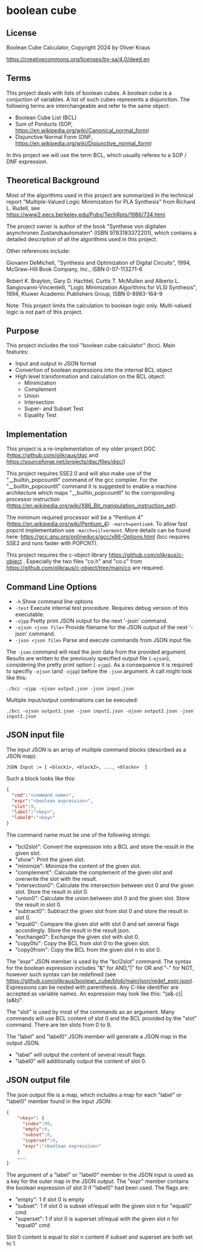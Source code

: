 # boolean cube

## License

Boolean Cube Calculator, Copyright 2024 by Oliver Kraus

https://creativecommons.org/licenses/by-sa/4.0/deed.en

## Terms

This project deals with lists of boolean cubes. A boolean cube is a conjuction of variables. A list of such cubes
represents a disjunction. The following terms are interchangeable and refer to the same object:

 - Boolean Cube List (BCL)
 - Sum of Porducts (SOP, https://en.wikipedia.org/wiki/Canonical_normal_form)
 - Disjunctive Normal Form (DNF, https://en.wikipedia.org/wiki/Disjunctive_normal_form)
 
In this project we will use the term BCL, which usually referes to a SOP / DNF expression.

## Theoretical Background

Most of the algorithms used in this project are summarized in the technical report "Multiple-Valued Logic Minimization for PLA Synthesis"
from Richard L. Rudell, see https://www2.eecs.berkeley.edu/Pubs/TechRpts/1986/734.html 

The project owner is author of the book "Synthese von digitalen asynchronen Zustandsautomaten" (ISBN 9783183372201), which contains
a detailed description of all the algorithms used in this project.

Other references include:

Giovanni DeMicheli,
"Synthesis and Optimization of Digital Circuits", 1994,
McGraw-Hill Book Company, Inc.,
ISBN 0-07-113271-6
  
Robert K. Brayton, Gary D. Hachtel, Curtis T. McMullen and 
Alberto L. Sangiovanni-Vincentelli,
"Logic Minimization Algorithms for VLSI Synthesis", 1994,
Kluwer Academic Publishers Group,
ISBN 0-8983-164-9

Note: This project limits the calculation to boolean logic only. Multi-valued logic is not part of this project.

## Purpose

This project includes the tool "boolean cube calculator" (bcc).
Main features:

 - Input and output in JSON format
 - Convertion of boolean expressions into the internal BCL object
 - High level transformation and calculation on the BCL object:
	- Minimization
	- Complement
	- Union
	- Intersection
	- Super- and Subset Test
	- Equality Test
	
## Implementation

This project is a re-implementation of my older project DGC (https://github.com/olikraus/dgc and https://sourceforge.net/projects/dgc/files/dgc/) 

This project requires SSE2.0 and will also make use of the "__builtin_popcountll" command of the gcc compiler. 
For the "__builtin_popcountll" command it is suggested to enable a machine architecture which maps  "__builtin_popcountll" to the corrsponding processor instruction (https://en.wikipedia.org/wiki/X86_Bit_manipulation_instruction_set).

The minimum required processor will be a "Pentium 4" (https://en.wikipedia.org/wiki/Pentium_4): `-march=pentium4`.
To allow fast popcnt implementation use `-march=silvermont`.
More details can be found here: https://gcc.gnu.org/onlinedocs/gcc/x86-Options.html (bcc requires SSE2 and runs faster with POPCNT).

This project requires the c-object library https://github.com/olikraus/c-object .
Especially the two files "co.h" and "co.c" from https://github.com/olikraus/c-object/tree/main/co are required.

## Command Line Options

 - `-h` Show command line options
 - `-test` Execute internal test procedure. Requires debug version of this executable.
 - `-ojpp` Pretty print JSON output for the next '-json' command.
 - `-ojson <json file>` Provide filename for the JSON output of the next '-json' command.
 - `-json <json file>` Parse and execute commands from JSON input file.

The `-json` command will read the json data from the provided argument. Results are written to the previously specified output file (`-ojson`),
considering the pretty print option (`-ojpp`). As a consequence it is required to specifiy `-ojson` (and `-ojpp`) before the `-json` argument.
A call might look like this:
```
./bcc -ojpp -ojson output.json -json input.json
```

Multiple input/output combinations can be executed:
```
./bcc -ojson output1.json -json input1.json -ojson output2.json -json input2.json
```

## JSON input file

The input JSON is an array of multiple command blocks (described as a JSON map):
```
JSON Input := [ <block1>, <block2>, ..., <blockn>  ]
```

Such a block looks like this:
``` json
{
  "cmd":"<command name>",
  "expr":"<boolean expression>",
  "slot":9,
  "label":"<key>",  
  "label0":"<key>"  
}
```

The command name must be one of the following strings:
 - "bcl2slot": Convert the expression into a BCL and store the result in the given slot.
 - "show": Print the given slot.
 - "minimize": Minimize the content of the given slot.
 - "complement": Calculate the complement of the given slot and overwrite the slot with the result.
 - "intersection0": Calculate the intersection between slot 0 and the given slot. Store the result in slot 0.
 - "union0": Calculate the union between slot 0 and the given slot. Store the result in slot 0.
 - "subtract0": Subtract the given slot from slot 0 and store the result in slot 0.
 - "equal0": Compare the given slot with slot 0 and set several flags accordingly. Store the result in the result json.
 - "exchange0": Exchange the given slot with slot 0.
 - "copy0to": Copy the BCL from slot 0 to the given slot.
 - "copy0from": Copy the BCL from the given slot n to slot 0.
 
The "expr" JSON member is used by the "bcl2slot" command.
The syntax for the boolean expression includes "&" for AND,"|" for OR and "-" for NOT, however such syntax
can be redefined (see  https://github.com/olikraus/boolean_cube/blob/main/json/redef_expr.json).
Expressions can be nested with parenthesis. Any C-like identifier are accepted as variable names.
An expression may look like this: "(a&-c)|(a&b)". 


The "slot" is used by most of the commands as an argument. Many commands will use BCL content of slot 0 
and the BCL provided by the "slot" command. There are ten slots from 0 to 9.

The "label" and "label0" JSON member will generate a JSON map in the output JSON.
 - "label" will output the content of several result flags.
 - "label0" will additionally output the content of slot 0.
 
## JSON output file

The json output file is a map, which includes a map for each "label" or "label0" member found in the input JSON:
``` json
{ 
	"<key>": {
	  "index":99,
	  "empty":0,
	  "subset":0,
	  "superset":0,
	  "expr":"<boolean expression>"
	}
	...
}
```

The argument of a "label" or "label0" member in the JSON input is used as a key for the outer map in the JSON output.
The "expr" member contains the boolean expression of slot 0 if "label0" had been used.
The flags are:

 - "empty":	1 if slot 0 is empty
 - "subset":  1 if slot 0 is subset of/equal with the given slot n for "equal0" cmd
 - "superset":  1 if slot 0 is superset of/equal with the given slot n for "equal0" cmd

Slot 0 content is equal to slot n content if subset and superset are both set to 1.
 
 
 








